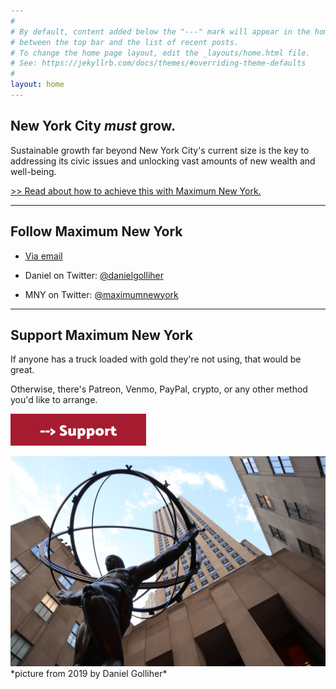 ```yaml
---
#
# By default, content added below the "---" mark will appear in the home page
# between the top bar and the list of recent posts.
# To change the home page layout, edit the _layouts/home.html file.
# See: https://jekyllrb.com/docs/themes/#overriding-theme-defaults
#
layout: home
---
```


## New York City _must_ grow.

Sustainable growth far beyond New York City's current size is the key to addressing its civic issues and unlocking vast amounts of new wealth and well-being.

[>> Read about how to achieve this with Maximum New York.](/introducing-maximum-new-york)

---

## Follow Maximum New York

- [Via email](https://danielgolliher.us2.list-manage.com/subscribe/post?u=58a7b5840397f513bf33ab5f2&id=4cd07f9cf7)

- Daniel on Twitter: [@danielgolliher](https://twitter.com/danielgolliher)

- MNY on Twitter: [@maximumnewyork](https://twitter.com/maximumnewyork)

---

## Support Maximum New York

If anyone has a truck loaded with gold they're not using, that would be great. 

Otherwise, there's Patreon, Venmo, PayPal, crypto, or any other method you'd like to arrange. 

<a href="/support" target="_blank"> <img src="/support-button.png" alt="Support Maximum New York"> </a>

<img src="/atlas-statue.jpeg">
*picture from 2019 by Daniel Golliher*